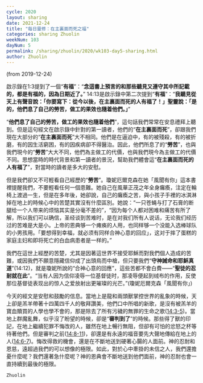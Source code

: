 ```yaml
---
cycle: 2020
layout: sharing
date: 2021-12-24
title: "每日靈修：在主裏面而死之福"
categories: sharing Zhuolin
weekNum: 103
dayNum: 5
permalink: /sharing/zhuolin/2020/wk103-day5-sharing.html
author: Zhuolin
---
```

(from 2019-12-24)

啟示錄在1:3提到了一個“**有福**”：“**念這書上預言的和那些聽見又遵守其中所記載的，都是有福的，因為日期近了。**” 14:13是啟示錄中第二次提到“**有福**”：“**我聽見從天上有聲音說：「你要寫下：從今以後，在主裏面而死的人有福了！」聖靈說：「是的，他們息了自己的勞苦，做工的果效也隨着他們。」**”  

“**他們息了自己的勞苦，做工的果效也隨着他們**”，這句話我們常常在安息禮拜上聽到。但是這句經文在啟示錄中針對的第一讀者，他們的“**在主裏面而死**”，卻跟我們現在大部分的“**在主裏面而死**”大不相同。他們是在逼迫中，有的被殘殺，有的被折磨，有的因生活窮困，有的因疾病卻不得醫治。因此，他們所息了的“**勞苦**”，也與我們現今的“**勞苦**”大大不同，他們為主做工的代價，也與我們現今為主做工的代價不同。思想當時的時代背景和第一讀者的景況，幫助我們體會這“**在主裏面而死的人有福了**”，對當時的讀者是多大的安慰。  

但是我們卻又不可輕看自己經歷的“**勞苦**”。瓊妮厄爾克森在她「風聞有你」這本書裡提醒我們，不要輕看任何一個患難。她自己在風華正茂之年全身癱瘓，注定在輪椅上渡過一生，但是在多年後，她卻說，自己的癱瘓之苦，與小孩子手裡的冰淇淋掉在地上的時候心中的苦楚其實沒有什麼區別。她說：“一只苍蝇与打了石膏的断腿给一个人带来的烦恼其实是分毫不差的”，“因为每个人都对困难和痛苦有所了解，所以我们可以确信，圣经谈到苦难时，是在对我们所有人说话，无论我们经历过的苦难是大是小。上帝的恩典够一个瘫痪的人用，也同样够一个没能入选棒球队的小男孩用。「要想得到幸福，就必须有同样合神心意的回应」，这对于摔了蛋糕的家庭主妇和即将死亡的白血病患者是一样的。”  

我們在這世上經歷的苦楚，尤其是因著這世界不接受耶穌而對我們個人造成的苦難，或因我們不願意隱藏信仰成了出頭鳥而中槍，但只要我們“**守神誡命和耶穌真道**”(14:12)，就是瓊妮所說的“合神心意的回應”，這些苦都不會白費——“**聖徒的忍耐就在此**”。“当有人因为信仰凌辱一位基督徒时，那凌辱便起到绒布的作用，反使那位基督徒表现出的惊人之爱放射出更璀璨的光芒。”(瓊妮厄爾克森「風聞有你」)  

今天的經文是安慰和鼓勵的信息。當地上是龍和兩頭獸掌控世界的亂象的時候，天上卻是羔羊帶著十四萬四千人的敬拜讚美，他們口中所唱的新歌，是沒有被羔羊的寶血贖買的人學也學不會的，那是除去了所有污穢的無罪的生命之歌([14:3-5](https://www.biblegateway.com/quicksearch/?quicksearch=啟示錄14%3A3-5&qs_version=CUVMPT))。當地上群魔亂舞，似乎沒了盼望的時候，卻是“**審判到了**”的時候。那些得了獸的印記，在地上繼續犯罪不悔改的人，雖然在地上暢行無阻，但卻有可怕的忿怒之杯等待著他們。但是審判之前([14:8-11](https://www.biblegateway.com/quicksearch/?quicksearch=啟示錄14%3A8-11&qs_version=CUVMPT))，卻還是有永遠的福音要先大聲地傳給在地上的人([14:6-7](https://www.biblegateway.com/quicksearch/?quicksearch=啟示錄14%3A6-7&qs_version=CUVMPT))。悔改得救的機會，還是在不斷地送到硬著心腸的人面前。神的忍耐和恩慈，遠超過我們的可以想像的極限。如此，對於心中牽掛的未信之人，我們還擔憂什麼呢？我們還著急什麼呢？神的恩典會不斷地送到他們面前，神的忍耐也會一直持續到最後的極限。  

`Zhuolin`  
